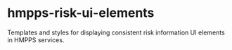 # hmpps-risk-ui-elements
Templates and styles for displaying consistent risk information UI elements in HMPPS services. 
